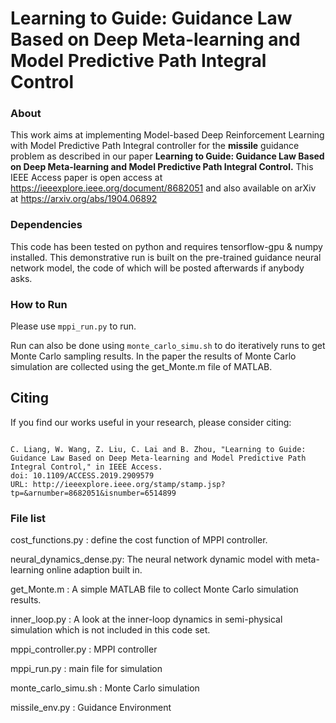 # Learning to Guide: Guidance Law Based on Deep Meta-learning and Model Predictive Path Integral Control

### About


This work aims at implementing Model-based Deep Reinforcement Learning with Model Predictive Path Integral controller for the **missile** guidance problem as described in our paper
**Learning to Guide: Guidance Law Based on Deep Meta-learning and Model Predictive Path Integral Control.**
This IEEE Access paper is open access at https://ieeexplore.ieee.org/document/8682051 and also available on arXiv at https://arxiv.org/abs/1904.06892


### Dependencies

This code has been tested on python and requires tensorflow-gpu & numpy installed.
This demonstrative run is built on the pre-trained guidance neural network model, the code of which will be posted afterwards if anybody asks.

### How to Run

Please use `mppi_run.py` to run.

Run can also be done using `monte_carlo_simu.sh` to do iteratively runs to get Monte Carlo sampling results. In the paper the results
of Monte Carlo simulation are collected using the get_Monte.m file of MATLAB.

## Citing

If you find our works useful in your research, please consider citing:

```

C. Liang, W. Wang, Z. Liu, C. Lai and B. Zhou, "Learning to Guide: Guidance Law Based on Deep Meta-learning and Model Predictive Path Integral Control," in IEEE Access.
doi: 10.1109/ACCESS.2019.2909579
URL: http://ieeexplore.ieee.org/stamp/stamp.jsp?tp=&arnumber=8682051&isnumber=6514899
```

### File list

cost_functions.py       : define the cost function of MPPI controller.

neural_dynamics_dense.py: The neural network dynamic model with meta-learning online adaption built in.

get_Monte.m             : A simple MATLAB file to collect Monte Carlo simulation results.

inner_loop.py           : A look at the inner-loop dynamics in semi-physical simulation which is not included in this code set.

mppi_controller.py      : MPPI controller

mppi_run.py             : main file for simulation

monte_carlo_simu.sh     : Monte Carlo simulation

missile_env.py          : Guidance Environment


